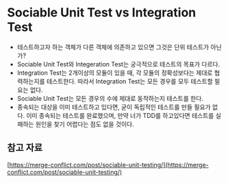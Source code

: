 # Sociable Unit Test vs Integration Test

- 테스트하고자 하는 객체가 다른 객체에 의존하고 있으면 그것은 단위 테스트가 아닌가?
- Sociable Unit Test와 Integeration Test는 궁극적으로 테스트의 목표가 다르다.
- Integration Test는 2개이상의 모듈이 있을 때, 각 모듈의 정확성보다는 제대로 협력하는지를 테스트한다. 따라서 Integration Test는 모든 경우를 모두 테스트할 필요는 없다.
- Sociable Unit Test는 모든 경우의 수에 제대로 동작하는지 테스트를 한다.
- 종속되는 대상을 이미 테스트하고 있다면, 굳이 독립적인 테스트를 만들 필요가 없다. 이미 종속되는 테스트를 완료했으며, 만약 너가 TDD를 하고있다면 테스트를 실패하는 원인을 찾기 어렵다는 점도 없을 것이다.

## 참고 자료

[https://merge-conflict.com/post/sociable-unit-testing/](https://merge-conflict.com/post/sociable-unit-testing/)